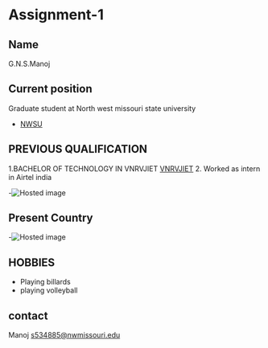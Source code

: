 # Assignment-1

## Name

G.N.S.Manoj

## Current position
Graduate student at North west missouri state university
- [NWSU](https://www.nwmissouri.edu/ "NWSU")

## PREVIOUS QUALIFICATION
1.BACHELOR OF TECHNOLOGY IN VNRVJIET
 [VNRVJIET](https://content3.jdmagicbox.com/comp/hyderabad/u9/040pxx40.xx40.000445559962.h3u9/catalogue/vnr-vignana-jyothi-institute-of-engineering-and-technology-bachupally-hyderabad-colleges-twvtc.jpg?interpolation=lanczos-none&output-format=jpg&resize=1024:370&crop=1024:370px;*,* "yes")
2. Worked as intern in Airtel india

-![Hosted image](https://pbs.twimg.com/profile_images/644805995705692160/hByAwFLY_400x400.png "yes")

## Present Country 
-![Hosted image](https://upload.wikimedia.org/wikipedia/en/thumb/a/a4/Flag_of_the_United_States.svg/1200px-Flag_of_the_United_States.svg.png "welcome to united states")


## HOBBIES
- Playing billards
- playing volleyball

## contact
 Manoj
 s534885@nwmissouri.edu
